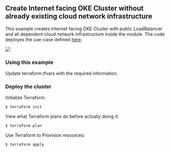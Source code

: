 ## Create Internet facing OKE Cluster without already existing cloud network infrastructure
This example creates Internet facing OKE Cluster with public LoadBalancer and all dependent cloud network infrastructure inside the module. The code deployes the use-case defined [here](https://docs.oracle.com/en-us/iaas/Content/ContEng/Concepts/contengnetworkconfigexample.htm#example-privatek8sapi-privateworkers-publiclb).  

<img align="center" src="https://docs.oracle.com/en-us/iaas/Content/Resources/Images/conteng-network-eg3.png"> 

### Using this example
Update terraform.tfvars with the required information.

### Deploy the cluster  
Initialize Terraform:
```
$ terraform init
```
View what Terraform plans do before actually doing it:
```
$ terraform plan
```
Use Terraform to Provision resources:
```
$ terraform apply
```
